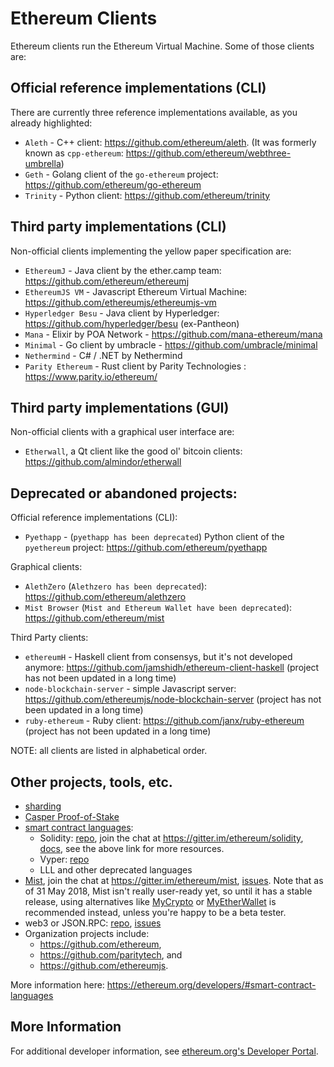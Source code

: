 # Ethereum Clients

Ethereum clients run the Ethereum Virtual Machine. Some of those clients are:

## Official reference implementations (CLI)

There are currently three reference implementations available, as you already highlighted:

-   `Aleth` - C++ client: <https://github.com/ethereum/aleth>. (It was formerly known as `cpp-ethereum`: <https://github.com/ethereum/webthree-umbrella>)
-   `Geth` - Golang client of the `go-ethereum` project: <https://github.com/ethereum/go-ethereum>
-   `Trinity` - Python client: <https://github.com/ethereum/trinity>

## Third party implementations (CLI)

Non-official clients implementing the yellow paper specification are:

-   `EthereumJ` - Java client by the ether.camp team: <https://github.com/ethereum/ethereumj>
-   `EthereumJS VM` - Javascript Ethereum Virtual Machine: <https://github.com/ethereumjs/ethereumjs-vm>
-   `Hyperledger Besu` - Java client by Hyperledger: <https://github.com/hyperledger/besu> (ex-Pantheon) 
-   `Mana` - Elixir by POA Network - <https://github.com/mana-ethereum/mana>
-   `Minimal` - Go client by umbracle - <https://github.com/umbracle/minimal>
-   `Nethermind` - C# / .NET by Nethermind
-   `Parity Ethereum` - Rust client by Parity Technologies : <https://www.parity.io/ethereum/>

## Third party implementations (GUI)

Non-official clients with a graphical user interface are:

-   `Etherwall`, a Qt client like the good ol' bitcoin clients: <https://github.com/almindor/etherwall>

## Deprecated or abandoned projects:

Official reference implementations (CLI):

-   `Pyethapp` - (`pyethapp has been deprecated`) Python client of the `pyethereum` project: <https://github.com/ethereum/pyethapp>

Graphical clients:

-   `AlethZero` (`Alethzero has been deprecated`): <https://github.com/ethereum/alethzero>
-   `Mist Browser` (`Mist and Ethereum Wallet have been deprecated`): <https://github.com/ethereum/mist>

Third Party clients:

-   `ethereumH` - Haskell client from consensys, but it's not developed anymore: <https://github.com/jamshidh/ethereum-client-haskell> (project has not been updated in a long time)
-   `node-blockchain-server` - simple Javascript server: <https://github.com/ethereumjs/node-blockchain-server> (project has not been updated in a long time)
-   `ruby-ethereum` - Ruby client: <https://github.com/janx/ruby-ethereum> (project has not been updated in a long time)

NOTE: all clients are listed in alphabetical order.

## Other projects, tools, etc.

-   [sharding](./sharding-introduction-r-d-compendium.md)
-   [Casper Proof-of-Stake](./casper-proof-of-stake-compendium.md)
-   [smart contract languages](./dapp-development.md):
    -   Solidity: [repo](https://github.com/ethereum/solidity), join the chat at <https://gitter.im/ethereum/solidity>, [docs](https://solidity.readthedocs.org/en/latest/), see the above link for more resources.
    -   Vyper: [repo](https://github.com/ethereum/vyper)
    -   LLL and other deprecated languages
-   [Mist](https://github.com/ethereum/mist), join the chat at <https://gitter.im/ethereum/mist>, [issues](https://github.com/ethereum/mist/issues). Note that as of 31 May 2018, Mist isn't really user-ready yet, so until it has a stable release, using alternatives like [MyCrypto](https://www.mycrypto.com/) or [MyEtherWallet](https://www.myetherwallet.com/) is recommended instead, unless you're happy to be a beta tester.
-   web3 or JSON.RPC: [repo](https://github.com/ethereum/web3.js), [issues](https://github.com/ethereum/web3.js/issues)
-   Organization projects include:
    -   <https://github.com/ethereum>,
    -   <https://github.com/paritytech>, and
    -   <https://github.com/ethereumjs>.

More information here: <https://ethereum.org/developers/#smart-contract-languages>    

## More Information

For additional developer information, see [ethereum.org's Developer Portal](https://ethereum.org/developers/#getting-started).
